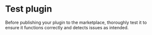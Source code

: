 # Test plugin

Before publishing your plugin to the marketplace, thoroughly test it to ensure it functions correctly and detects issues as intended.